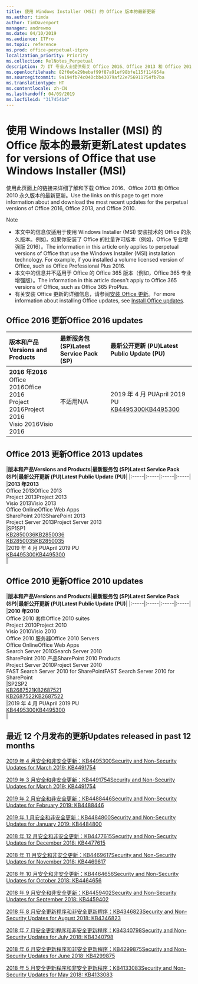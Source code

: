 ```yaml
---
title: 使用 Windows Installer (MSI) 的 Office 版本的最新更新
ms.author: timda
author: TimDavenport
manager: andrewmo
ms.date: 04/10/2019
ms.audience: ITPro
ms.topic: reference
ms.prod: office-perpetual-itpro
localization_priority: Priority
ms.collection: RelNotes_Perpetual
description: 为 IT 专业人士提供有关 Office 2016、Office 2013 和 Office 2010 永久版本的最新更新信息的链接
ms.openlocfilehash: 82f0e6e29bebaf99f87a91ef98bfe115f114954a
ms.sourcegitcommit: 9a194fb74c040cbb43079af22e756911754fb7ba
ms.translationtype: HT
ms.contentlocale: zh-CN
ms.lasthandoff: 04/09/2019
ms.locfileid: "31745414"
---
```

# <a name="latest-updates-for-versions-of-office-that-use-windows-installer-msi"></a><span data-ttu-id="e58a8-103">使用 Windows Installer (MSI) 的 Office 版本的最新更新</span><span class="sxs-lookup"><span data-stu-id="e58a8-103">Latest updates for versions of Office that use Windows Installer (MSI)</span></span>

<span data-ttu-id="e58a8-104">使用此页面上的链接来详细了解和下载 Office 2016、Office 2013 和 Office 2010 永久版本的最新更新。</span><span class="sxs-lookup"><span data-stu-id="e58a8-104">Use the links on this page to get more information about and download the most recent updates for the perpetual versions of Office 2016, Office 2013, and Office 2010.</span></span>
  
 
> [!NOTE]
> - <span data-ttu-id="e58a8-p101">本文中的信息仅适用于使用 Windows Installer (MSI) 安装技术的 Office 的永久版本。例如，如果你安装了 Office 的批量许可版本（例如，Office 专业增强版 2016）。</span><span class="sxs-lookup"><span data-stu-id="e58a8-p101">The information in this article only applies to perpetual versions of Office that use the Windows Installer (MSI) installation technology. For example, if you installed a volume licensed version of Office, such as Office Professional Plus 2016.</span></span>
> - <span data-ttu-id="e58a8-107">本文中的信息并不适用于 Office 的 Office 365 版本（例如，Office 365 专业增强版）。</span><span class="sxs-lookup"><span data-stu-id="e58a8-107">The information in this article doesn't apply to Office 365 versions of Office, such as Office 365 ProPlus.</span></span>
> - <span data-ttu-id="e58a8-108">有关安装 Office 更新的详细信息，请参阅[安装 Office 更新](https://support.office.com/article/2ab296f3-7f03-43a2-8e50-46de917611c5)。</span><span class="sxs-lookup"><span data-stu-id="e58a8-108">For more information about installing Office updates, see [Install Office updates](https://support.office.com/article/2ab296f3-7f03-43a2-8e50-46de917611c5).</span></span> 


## <a name="office-2016-updates"></a><span data-ttu-id="e58a8-109">Office 2016 更新</span><span class="sxs-lookup"><span data-stu-id="e58a8-109">Office 2016 updates</span></span>

|**<span data-ttu-id="e58a8-110">版本和产品</span><span class="sxs-lookup"><span data-stu-id="e58a8-110">Versions and Products</span></span>**|**<span data-ttu-id="e58a8-111">最新服务包 (SP)</span><span class="sxs-lookup"><span data-stu-id="e58a8-111">Latest Service Pack (SP)</span></span>**|**<span data-ttu-id="e58a8-112">最新公开更新 (PU)</span><span class="sxs-lookup"><span data-stu-id="e58a8-112">Latest Public Update (PU)</span></span>**|
|:-----|:-----|:-----|
|**<span data-ttu-id="e58a8-113">2016 年</span><span class="sxs-lookup"><span data-stu-id="e58a8-113">2016</span></span>** <br/> <span data-ttu-id="e58a8-114">Office 2016</span><span class="sxs-lookup"><span data-stu-id="e58a8-114">Office 2016</span></span>  <br/> <span data-ttu-id="e58a8-115">Project 2016</span><span class="sxs-lookup"><span data-stu-id="e58a8-115">Project 2016</span></span>  <br/> <span data-ttu-id="e58a8-116">Visio 2016</span><span class="sxs-lookup"><span data-stu-id="e58a8-116">Visio 2016</span></span>  <br/> |<span data-ttu-id="e58a8-117">不适用</span><span class="sxs-lookup"><span data-stu-id="e58a8-117">N/A</span></span>  <br/> |<span data-ttu-id="e58a8-118">2019 年 4 月 PU</span><span class="sxs-lookup"><span data-stu-id="e58a8-118">April 2019 PU</span></span>  <br/> [<span data-ttu-id="e58a8-119">KB4495300</span><span class="sxs-lookup"><span data-stu-id="e58a8-119">KB4495300</span></span>](https://support.microsoft.com/help/4495300) <br/> |
   
## <a name="office-2013-updates"></a><span data-ttu-id="e58a8-120">Office 2013 更新</span><span class="sxs-lookup"><span data-stu-id="e58a8-120">Office 2013 updates</span></span>

|**<span data-ttu-id="e58a8-121">版本和产品</span><span class="sxs-lookup"><span data-stu-id="e58a8-121">Versions and Products</span></span>**|**<span data-ttu-id="e58a8-122">最新服务包 (SP)</span><span class="sxs-lookup"><span data-stu-id="e58a8-122">Latest Service Pack (SP)</span></span>**|**<span data-ttu-id="e58a8-123">最新公开更新 (PU)</span><span class="sxs-lookup"><span data-stu-id="e58a8-123">Latest Public Update (PU)</span></span>**|
|:-----|:-----|:-----|:-----|
|**<span data-ttu-id="e58a8-124">2013 年</span><span class="sxs-lookup"><span data-stu-id="e58a8-124">2013</span></span>** <br/> <span data-ttu-id="e58a8-125">Office 2013</span><span class="sxs-lookup"><span data-stu-id="e58a8-125">Office 2013</span></span>  <br/> <span data-ttu-id="e58a8-126">Project 2013</span><span class="sxs-lookup"><span data-stu-id="e58a8-126">Project 2013</span></span>  <br/> <span data-ttu-id="e58a8-127">Visio 2013</span><span class="sxs-lookup"><span data-stu-id="e58a8-127">Visio 2013</span></span>  <br/> <span data-ttu-id="e58a8-128">Office Online</span><span class="sxs-lookup"><span data-stu-id="e58a8-128">Office Web Apps</span></span>  <br/> <span data-ttu-id="e58a8-129">SharePoint 2013</span><span class="sxs-lookup"><span data-stu-id="e58a8-129">SharePoint 2013</span></span>  <br/> <span data-ttu-id="e58a8-130">Project Server 2013</span><span class="sxs-lookup"><span data-stu-id="e58a8-130">Project Server 2013</span></span>  <br/> |<span data-ttu-id="e58a8-131">SP1</span><span class="sxs-lookup"><span data-stu-id="e58a8-131">SP1</span></span> <br/> [<span data-ttu-id="e58a8-132">KB2850036</span><span class="sxs-lookup"><span data-stu-id="e58a8-132">KB2850036</span></span>](https://support.microsoft.com/kb/2850036) <br/>[<span data-ttu-id="e58a8-133">KB2850035</span><span class="sxs-lookup"><span data-stu-id="e58a8-133">KB2850035</span></span>](https://support.microsoft.com/kb/2850035) <br/> |<span data-ttu-id="e58a8-134">2019 年 4 月 PU</span><span class="sxs-lookup"><span data-stu-id="e58a8-134">April 2019 PU</span></span>  <br/> [<span data-ttu-id="e58a8-135">KB4495300</span><span class="sxs-lookup"><span data-stu-id="e58a8-135">KB4495300</span></span>](https://support.microsoft.com/help/4495300) <br/> |
   
## <a name="office-2010-updates"></a><span data-ttu-id="e58a8-136">Office 2010 更新</span><span class="sxs-lookup"><span data-stu-id="e58a8-136">Office 2010 updates</span></span>

|**<span data-ttu-id="e58a8-137">版本和产品</span><span class="sxs-lookup"><span data-stu-id="e58a8-137">Versions and Products</span></span>**|**<span data-ttu-id="e58a8-138">最新服务包 (SP)</span><span class="sxs-lookup"><span data-stu-id="e58a8-138">Latest Service Pack (SP)</span></span>**|**<span data-ttu-id="e58a8-139">最新公开更新 (PU)</span><span class="sxs-lookup"><span data-stu-id="e58a8-139">Latest Public Update (PU)</span></span>**|
|:-----|:-----|:-----|:-----|
|**<span data-ttu-id="e58a8-140">2010 年</span><span class="sxs-lookup"><span data-stu-id="e58a8-140">2010</span></span>** <br/> <span data-ttu-id="e58a8-141">Office 2010 套件</span><span class="sxs-lookup"><span data-stu-id="e58a8-141">Office 2010 suites</span></span>  <br/> <span data-ttu-id="e58a8-142">Project 2010</span><span class="sxs-lookup"><span data-stu-id="e58a8-142">Project 2010</span></span>  <br/> <span data-ttu-id="e58a8-143">Visio 2010</span><span class="sxs-lookup"><span data-stu-id="e58a8-143">Visio 2010</span></span>  <br/> <span data-ttu-id="e58a8-144">Office 2010 服务器</span><span class="sxs-lookup"><span data-stu-id="e58a8-144">Office 2010 Servers</span></span>  <br/> <span data-ttu-id="e58a8-145">Office Online</span><span class="sxs-lookup"><span data-stu-id="e58a8-145">Office Web Apps</span></span>  <br/> <span data-ttu-id="e58a8-146">Search Server 2010</span><span class="sxs-lookup"><span data-stu-id="e58a8-146">Search Server 2010</span></span>  <br/> <span data-ttu-id="e58a8-147">SharePoint 2010 产品</span><span class="sxs-lookup"><span data-stu-id="e58a8-147">SharePoint 2010 Products</span></span>  <br/> <span data-ttu-id="e58a8-148">Project Server 2010</span><span class="sxs-lookup"><span data-stu-id="e58a8-148">Project Server 2010</span></span>  <br/> <span data-ttu-id="e58a8-149">FAST Search Server 2010 for SharePoint</span><span class="sxs-lookup"><span data-stu-id="e58a8-149">FAST Search Server 2010 for SharePoint</span></span>  <br/> |<span data-ttu-id="e58a8-150">SP2</span><span class="sxs-lookup"><span data-stu-id="e58a8-150">SP2</span></span> <br/>[<span data-ttu-id="e58a8-151">KB2687521</span><span class="sxs-lookup"><span data-stu-id="e58a8-151">KB2687521</span></span>](https://support.microsoft.com/kb/2687521) <br/> [<span data-ttu-id="e58a8-152">KB2687522</span><span class="sxs-lookup"><span data-stu-id="e58a8-152">KB2687522</span></span>](https://support.microsoft.com/kb/2687522) <br/> |<span data-ttu-id="e58a8-153">2019 年 4 月 PU</span><span class="sxs-lookup"><span data-stu-id="e58a8-153">April 2019 PU</span></span> <br/>[<span data-ttu-id="e58a8-154">KB4495300</span><span class="sxs-lookup"><span data-stu-id="e58a8-154">KB4495300</span></span>](https://support.microsoft.com/help/4495300) <br/>|
   

   
## <a name="updates-released-in-past-12-months"></a><span data-ttu-id="e58a8-155">最近 12 个月发布的更新</span><span class="sxs-lookup"><span data-stu-id="e58a8-155">Updates released in past 12 months</span></span>

[<span data-ttu-id="e58a8-156">2019 年 4 月安全和非安全更新：KB4495300</span><span class="sxs-lookup"><span data-stu-id="e58a8-156">Security and Non-Security Updates for March 2019: KB4491754</span></span>](https://support.microsoft.com/en-us/help/4495300)

[<span data-ttu-id="e58a8-157">2019 年 3 月安全和非安全更新：KB4491754</span><span class="sxs-lookup"><span data-stu-id="e58a8-157">Security and Non-Security Updates for March 2019: KB4491754</span></span>](https://support.microsoft.com/en-us/help/4491754) 

[<span data-ttu-id="e58a8-158">2019 年 2 月安全和非安全更新：KB4488446</span><span class="sxs-lookup"><span data-stu-id="e58a8-158">Security and Non-Security Updates for February 2019: KB4488446</span></span>](https://support.microsoft.com/help/4488446)

[<span data-ttu-id="e58a8-159">2019 年 1 月安全和非安全更新：KB4484800</span><span class="sxs-lookup"><span data-stu-id="e58a8-159">Security and Non-Security Updates for January 2019: KB4484800</span></span>](https://support.microsoft.com/help/4484800)

[<span data-ttu-id="e58a8-160">2018 年 12 月安全和非安全更新：KB4477615</span><span class="sxs-lookup"><span data-stu-id="e58a8-160">Security and Non-Security Updates for December 2018: KB4477615</span></span>](https://support.microsoft.com/help/4477615)

[<span data-ttu-id="e58a8-161">2018 年 11 月安全和非安全更新：KB4469617</span><span class="sxs-lookup"><span data-stu-id="e58a8-161">Security and Non-Security Updates for November 2018: KB4469617</span></span>](https://support.microsoft.com/help/4469617)

[<span data-ttu-id="e58a8-162">2018 年 10 月安全和非安全更新：KB4464656</span><span class="sxs-lookup"><span data-stu-id="e58a8-162">Security and Non-Security Updates for October 2018: KB4464656</span></span>](https://support.microsoft.com/help/4464656)

[<span data-ttu-id="e58a8-163">2018 年 9 月安全和非安全更新：KB4459402</span><span class="sxs-lookup"><span data-stu-id="e58a8-163">Security and Non-Security Updates for September 2018: KB4459402</span></span>](https://support.microsoft.com/help/4459402) 

[<span data-ttu-id="e58a8-164">2018 年 8 月安全更新程序和非安全更新程序：KB4346823</span><span class="sxs-lookup"><span data-stu-id="e58a8-164">Security and Non-Security Updates for August 2018: KB4346823</span></span>](https://support.microsoft.com/help/4346823)   

[<span data-ttu-id="e58a8-165">2018 年 7 月安全更新程序和非安全更新程序：KB4340798</span><span class="sxs-lookup"><span data-stu-id="e58a8-165">Security and Non-Security Updates for July 2018: KB4340798</span></span>](https://support.microsoft.com/help/4340798)   

[<span data-ttu-id="e58a8-166">2018 年 6 月安全更新程序和非安全更新程序：KB4299875</span><span class="sxs-lookup"><span data-stu-id="e58a8-166">Security and Non-Security Updates for June 2018: KB4299875</span></span>](https://support.microsoft.com/help/4299875)  

[<span data-ttu-id="e58a8-167">2018 年 5 月安全更新程序和非安全更新程序：KB4133083</span><span class="sxs-lookup"><span data-stu-id="e58a8-167">Security and Non-Security Updates for May 2018: KB4133083</span></span> ](https://support.microsoft.com/en-us/help/4133083)
  
 
  
 
  

  
   
  
